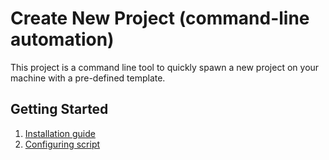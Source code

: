 # Create New Project (command-line automation)

This project is a command line tool to quickly spawn a new project on your machine with a pre-defined template.

## Getting Started

1. [Installation guide](./assets/installation.md)
2. [Configuring script](./assets/configuring_script.md)
